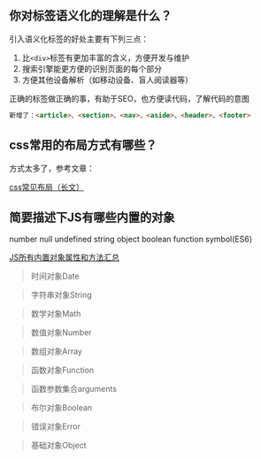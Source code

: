 ## 你对标签语义化的理解是什么？
引入语义化标签的好处主要有下列三点：

1. 比`<div>`标签有更加丰富的含义，方便开发与维护
2. 搜索引擎能更方便的识别页面的每个部分
3. 方便其他设备解析（如移动设备、盲人阅读器等）

正确的标签做正确的事，有助于SEO，也方便读代码，了解代码的意图
```html
新增了：<article>、<section>、<nav>、<aside>、<header>、<footer>
```

## css常用的布局方式有哪些？
方式太多了，参考文章：

[css常见布局（长文）](https://juejin.im/post/599970f4518825243a78b9d5)

## 简要描述下JS有哪些内置的对象
number null undefined string object boolean function symbol(ES6)
 
[JS所有内置对象属性和方法汇总](https://segmentfault.com/a/1190000011467723) 

> 时间对象Date

> 字符串对象String

> 数学对象Math

> 数值对象Number

> 数组对象Array

> 函数对象Function

> 函数参数集合arguments

> 布尔对象Boolean

> 错误对象Error

> 基础对象Object